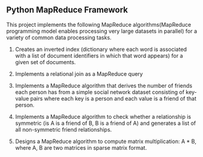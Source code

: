 Python MapReduce Framework
---------------------------

This project implements the following MapReduce algorithms(MapReduce programming model enables processing very large datasets in parallel) for a variety of common data processing tasks.

1. Creates an inverted index (dictionary where each word is associated with a list of document identifiers in which that word appears) for a given set of documents.

2. Implements a relational join as a MapReduce query

3. Implements a MapReduce algorithm that derives the number of friends each person has from a simple social network dataset consisting of key-value pairs where each key is a person and each value is a friend of that person.

4. Implements a MapReduce algorithm to check whether a relationship is symmetric (is A is a friend of B, B is a friend of A) and generates a list of all non-symmetric friend relationships.

5. Designs a MapReduce algorithm to compute matrix multiplication: A * B, where A, B are two matrices in sparse matrix format.